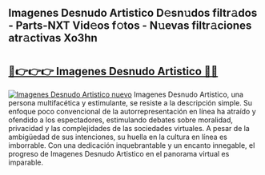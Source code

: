 ## Imagenes Desnudo Artistico D𝚎sn𝚞dos filtr𝚊dos - Parts-NXT Vid𝚎os f𝚘tos - N𝚞evas filtr𝚊ciones atr𝚊ctivas Xo3hn

# <h2><a href="http://mbb5sx.tromn.icu/?c=Imagenes+Desnudo+Artistico">🔗👉👉👉 Imagenes Desnudo Artistico 🔗🔗</a></h2>

[![Imagenes Desnudo Artistico nuevo](https://i.imgur.com/pEAQMta.gif)](http://mbb5sx.tromn.icu/?c=Imagenes+Desnudo+Artistico)
Imagenes Desnudo Artistico, una persona multifacética y estimulante, se resiste a la descripción simple. Su enfoque poco convencional de la autorrepresentación en línea ha atraído y ofendido a los espectadores, estimulando debates sobre moralidad, privacidad y las complejidades de las sociedades virtuales. A pesar de la ambigüedad de sus intenciones, su huella en la cultura en línea es imborrable. Con una dedicación inquebrantable y un encanto innegable, el progreso de Imagenes Desnudo Artistico en el panorama virtual es imparable.
